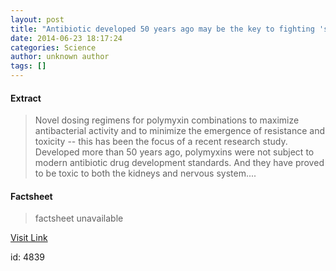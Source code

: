 ```yaml
---
layout: post
title: "Antibiotic developed 50 years ago may be the key to fighting 'superbugs'"
date: 2014-06-23 18:17:24
categories: Science
author: unknown author
tags: []
---
```



#### Extract
>Novel dosing regimens for polymyxin combinations to maximize antibacterial activity and to minimize the emergence of resistance and toxicity -- this has been the focus of a recent research study. Developed more than 50 years ago, polymyxins were not subject to modern antibiotic drug development standards. And they have proved to be toxic to both the kidneys and nervous system....

#### Factsheet
>factsheet unavailable

[Visit Link](http://feeds.sciencedaily.com/~r/sciencedaily/~3/W3YYLup_Vv8/140623141724.htm)

id:    4839


